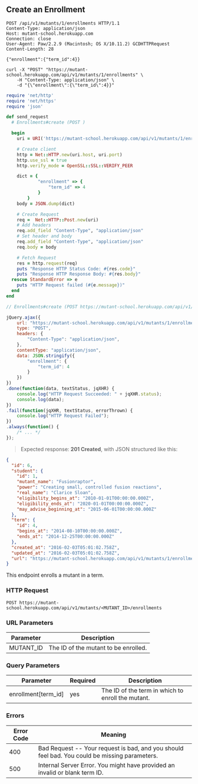 ## Create an Enrollment

```http
POST /api/v1/mutants/1/enrollments HTTP/1.1
Content-Type: application/json
Host: mutant-school.herokuapp.com
Connection: close
User-Agent: Paw/2.2.9 (Macintosh; OS X/10.11.2) GCDHTTPRequest
Content-Length: 28

{"enrollment":{"term_id":4}}
```

```shell
curl -X "POST" "https://mutant-school.herokuapp.com/api/v1/mutants/1/enrollments" \
	-H "Content-Type: application/json" \
	-d "{\"enrollment\":{\"term_id\":4}}"
```

```ruby
require 'net/http'
require 'net/https'
require 'json'

def send_request
  # Enrollments#create (POST )

  begin
    uri = URI('https://mutant-school.herokuapp.com/api/v1/mutants/1/enrollments')

    # Create client
    http = Net::HTTP.new(uri.host, uri.port)
    http.use_ssl = true
    http.verify_mode = OpenSSL::SSL::VERIFY_PEER

    dict = {
            "enrollment" => {
                "term_id" => 4
            }
        }
    body = JSON.dump(dict)

    # Create Request
    req =  Net::HTTP::Post.new(uri)
    # Add headers
    req.add_field "Content-Type", "application/json"
    # Set header and body
    req.add_field "Content-Type", "application/json"
    req.body = body

    # Fetch Request
    res = http.request(req)
    puts "Response HTTP Status Code: #{res.code}"
    puts "Response HTTP Response Body: #{res.body}"
  rescue StandardError => e
    puts "HTTP Request failed (#{e.message})"
  end
end
```

```javascript
// Enrollments#create (POST https://mutant-school.herokuapp.com/api/v1/mutants/1/enrollments)

jQuery.ajax({
    url: "https://mutant-school.herokuapp.com/api/v1/mutants/1/enrollments",
    type: "POST",
    headers: {
        "Content-Type": "application/json",
    },
    contentType: "application/json",
    data: JSON.stringify({
        "enrollment": {
            "term_id": 4
        }
    })
})
.done(function(data, textStatus, jqXHR) {
    console.log("HTTP Request Succeeded: " + jqXHR.status);
    console.log(data);
})
.fail(function(jqXHR, textStatus, errorThrown) {
    console.log("HTTP Request Failed");
})
.always(function() {
    /* ... */
});
```

> Expected response: **201 Created**, with JSON structured like this:

```json
{
  "id": 6,
  "student": {
    "id": 1,
    "mutant_name": "Fusionraptor",
    "power": "Creating small, controlled fusion reactions",
    "real_name": "Clarice Sloan",
    "eligibility_begins_at": "2010-01-01T00:00:00.000Z",
    "eligibility_ends_at": "2020-01-01T00:00:00.000Z",
    "may_advise_beginning_at": "2015-06-01T00:00:00.000Z"
  },
  "term": {
    "id": 4,
    "begins_at": "2014-08-10T00:00:00.000Z",
    "ends_at": "2014-12-25T00:00:00.000Z"
  },
  "created_at": "2016-02-03T05:01:02.758Z",
  "updated_at": "2016-02-03T05:01:02.758Z",
  "url": "https://mutant-school.herokuapp.com/api/v1/mutants/1/enrollments/6"
}
```

This endpoint enrolls a mutant in a term.

### HTTP Request

`POST https://mutant-school.herokuapp.com/api/v1/mutants/<MUTANT_ID>/enrollments`

### URL Parameters

Parameter | Description
--------- | -----------
MUTANT_ID | The ID of the mutant to be enrolled.

### Query Parameters

Parameter            | Required | Description
---------            | -------  | -----------
enrollment[term_id]  | yes      | The ID of the term in which to enroll the mutant.

### Errors

Error Code | Meaning
---------- | -------
400        | Bad Request -- Your request is bad, and you should feel bad. You could be missing parameters.
500        | Internal Server Error. You might have provided an invalid or blank term ID.
